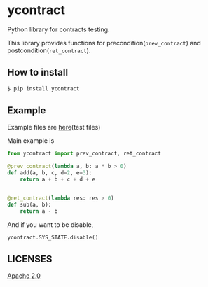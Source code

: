 ycontract
================================================================================

Python library for contracts testing.

This library provides functions for precondition(`prev_contract`) and postcondition(`ret_contract`).

How to install
--------------------------------------------------------------------------------

``` sh
$ pip install ycontract
```

Example
--------------------------------------------------------------------------------

Example files are [here](https://gitlab.com/yassu/ycontract.py/-/blob/master/tests/test_contract.py)(test files)

Main example is

``` python
from ycontract import prev_contract, ret_contract

@prev_contract(lambda a, b: a * b > 0)
def add(a, b, c, d=2, e=3):
    return a + b + c + d + e


@ret_contract(lambda res: res > 0)
def sub(a, b):
    return a - b
```

And if you want to be disable,

``` python
ycontract.SYS_STATE.disable()
```

LICENSES
--------------------------------------------------------------------------------

[Apache 2.0](https://gitlab.com/yassu/ycontract.py/-/blob/master/LICENSE)
